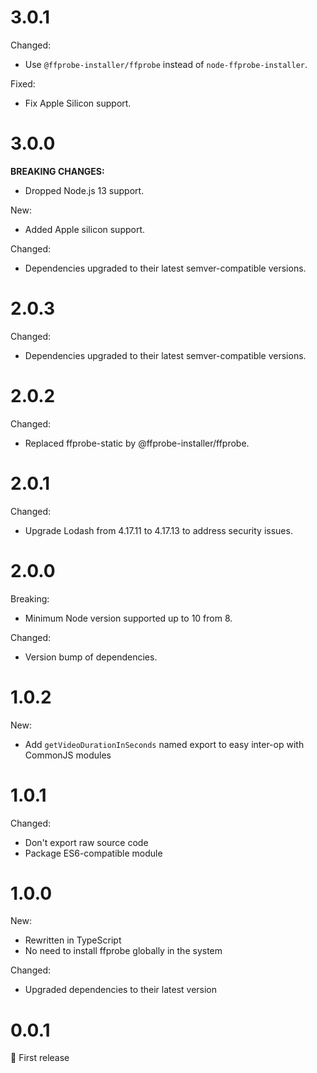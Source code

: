 # 3.0.1

Changed:

- Use `@ffprobe-installer/ffprobe` instead of `node-ffprobe-installer`.

Fixed:

- Fix Apple Silicon support.

# 3.0.0

**BREAKING CHANGES:**

- Dropped Node.js 13 support.

New:

- Added Apple silicon support.

Changed:

- Dependencies upgraded to their latest semver-compatible versions.

# 2.0.3

Changed:

- Dependencies upgraded to their latest semver-compatible versions.

# 2.0.2

Changed:

- Replaced ffprobe-static by @ffprobe-installer/ffprobe.

# 2.0.1

Changed:

- Upgrade Lodash from 4.17.11 to 4.17.13 to address security issues.

# 2.0.0

Breaking:

- Minimum Node version supported up to 10 from 8.

Changed:

- Version bump of dependencies.

# 1.0.2

New:

- Add `getVideoDurationInSeconds` named export to easy inter-op with CommonJS modules

# 1.0.1

Changed:

- Don't export raw source code
- Package ES6-compatible module

# 1.0.0

New:

- Rewritten in TypeScript
- No need to install ffprobe globally in the system

Changed:

- Upgraded dependencies to their latest version

# 0.0.1

:tada: First release
